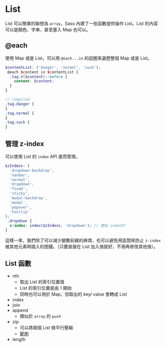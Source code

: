 # List

List 可以簡單的聯想為 `array`，Sass 內建了一些函數提供操作 List。List 的內容可以是顏色、字串、甚至塞入 Map 也可以。

## @each

使用 Map 或是 List，可以用 `@each...in` 的迴圈來遍歷整個 Map 或是 List。

```scss
$contentList: ('danger', 'normal', 'suck');
​ @each $content in $contentList {
  .tag.#{$content}::before {
    content: $content;
  }
}

// compiled
.tag.danger {
}
.tag.normal {
}
.tag.suck {
}
```

## 管理 z-index

可以使用 List 的 `index` API 進而管理。

```scss
$zIndexs: (
  'dropdown-backdrop',
  'navbar',
  'normal',
  'dropdown',
  'fixed',
  'sticky',
  'modal-backdrop',
  'modal',
  'popover',
  'tooltip'
);
​ .dropdown {
  z-index: index($zIndexs, 'dropdown'); // 類似 indexOf
}
```

這樣一來，我們除了可以減少變數前綴的麻煩，也可以避免用區間來防止 `z-index` 被其他元素時插入的困擾。（只要直接在 List 加入值就好，不用再修改其他值）。

## List 函數

- nth
  - 取出 List 的索引位置值
  - List 的索引位置是由 1 開始
  - 同時也可以用於 Map，但取出的 key/ value 會轉成 List
- index
- join
- append
  - 類似於 `array` 的 `push`
- zip
  - 可以將兩個 List 做平行壓縮
  - [範例](https://codepen.io/linche0859/pen/OJyKzjv?editors=0100)
- length
